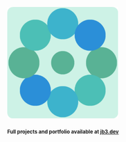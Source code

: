 <a href="https://github.com/jb3/fractal"><img width="256px" src="fractal-20251030-154557.png"/></a>

<sub>**Full projects and portfolio available at [jb3.dev](https://jb3.dev/)**</sub>

